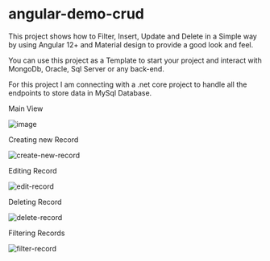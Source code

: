 # angular-demo-crud
This project shows how to Filter, Insert, Update and Delete in a Simple way by using Angular 12+ and Material design to provide a good look and feel.

You can use this project as a Template to start your project and interact with MongoDb, Oracle, Sql Server or any back-end.

For this project I am connecting with a .net core project to handle all the endpoints to store data in MySql Database.

Main View

![image](https://user-images.githubusercontent.com/18402098/162288253-7317a039-37a4-4159-95b8-95cc0e5dafd2.png)

Creating new Record

![create-new-record](https://user-images.githubusercontent.com/18402098/162290075-3b1c8cae-5b02-415a-9bd5-26d83b531571.gif)

Editing Record

![edit-record](https://user-images.githubusercontent.com/18402098/162290777-1eb3eec1-67da-4bf5-9e75-12661fe6d0c6.gif)

Deleting Record

![delete-record](https://user-images.githubusercontent.com/18402098/162291189-34d95b93-fb18-4583-9ed4-9f25b1351d1c.gif)

Filtering Records

![filter-record](https://user-images.githubusercontent.com/18402098/162291394-042294bd-f8cb-4b6a-935b-d1e425dd20d9.gif)
